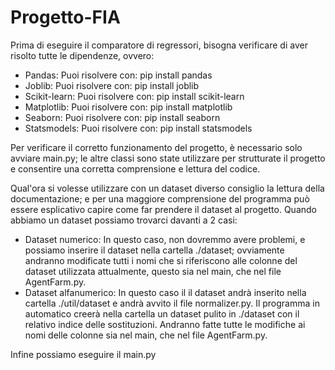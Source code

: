 # Progetto-FIA
Prima di eseguire il comparatore di regressori, bisogna verificare di aver risolto tutte le dipendenze, ovvero:
- Pandas:
  Puoi risolvere con: pip install pandas
- Joblib:
  Puoi risolvere con: pip install joblib
- Scikit-learn:
  Puoi risolvere con: pip install scikit-learn
- Matplotlib:
  Puoi risolvere con: pip install matplotlib
- Seaborn:
  Puoi risolvere con: pip install seaborn
- Statsmodels:
  Puoi risolvere con: pip install statsmodels

Per verificare il corretto funzionamento del progetto, è necessario solo avviare main.py; le altre classi sono state utilizzare per strutturate il progetto e consentire una corretta comprensione e lettura del codice.


Qual'ora si volesse utilizzare con un dataset diverso consiglio la lettura della documentazione; e per una maggiore comprensione del programma può essere esplicativo capire come far prendere il dataset al progetto.
Quando abbiamo un dataset possiamo trovarci davanti a 2 casi:
- Dataset numerico:
  In questo caso, non dovremmo avere problemi, e possiamo inserire il dataset nella cartella ./dataset; ovviamente andranno modificate     tutti i nomi che si riferiscono alle colonne del dataset utilizzata attualmente, questo sia nel main, che nel file AgentFarm.py.
- Dataset alfanumerico:
  In questo caso il il dataset andrà inserito nella cartella ./util/dataset e andrà avvito il file normalizer.py. Il programma in           automatico creerà nella cartella un dataset pulito in ./dataset con il relativo indice delle sostituzioni. Andranno fatte tutte le       modifiche ai nomi delle colonne sia nel main, che nel file AgentFarm.py.

Infine possiamo eseguire il main.py
